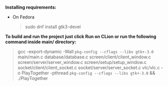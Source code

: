**Installing requirements:**
   * On Fedora 
     > sudo dnf install gtk3-devel

**To build and run the project just click Run on CLion or run the following command inside main/ directory:**
> gcc -export-dynamic -Wall `pkg-config --cflags --libs gtk+-3.0` main/main.c database/database.c screen/client/client_window.c screen/server/server_window.c screen/setup/setup_window.c socket/client/client_socket.c socket/server/server_socket.c vlc/vlc.c -o PlayTogether -pthread `pkg-config --cflags --libs gtk+-3.0` && ./PlayTogether

